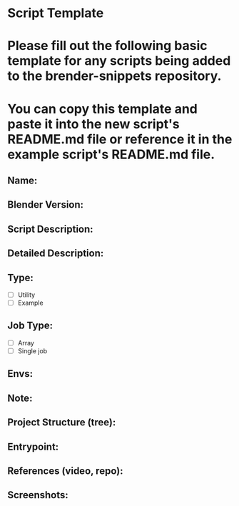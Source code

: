 # Script Template

# Please fill out the following basic template for any scripts being added to the brender-snippets repository.

# You can copy this template and paste it into the new script's README.md file or reference it in the example script's README.md file.

## Name:
<!-- Enter the name of the script -->

## Blender Version:
<!-- Specify the Blender version compatible with the script -->

## Script Description:
<!-- Briefly describe what the script does -->

## Detailed Description:
<!-- Provide a detailed description of the script's functionality -->

## Type:
<!-- Indicate whether it's a utility or an example -->
- [ ] Utility
- [ ] Example

## Job Type:
<!-- Indicate the type of job the script performs -->
- [ ] Array
- [ ] Single job

## Envs:
<!-- Define the required environment variables -->


## Note:
<!-- Any additional notes about the script -->

## Project Structure (tree):
<!-- Provide the project structure (a single script or project folder) -->

## Entrypoint:
<!-- Define the entry point of the script -->

## References (video, repo):
<!-- Provide references like videos or related repositories -->

## Screenshots:
<!-- Include relevant screenshots -->


